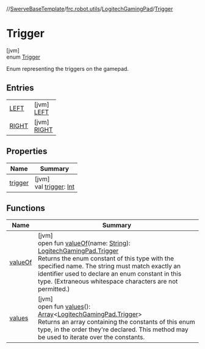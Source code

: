 //[SwerveBaseTemplate](../../../../index.md)/[frc.robot.utils](../../index.md)/[LogitechGamingPad](../index.md)/[Trigger](index.md)

# Trigger

[jvm]\
enum [Trigger](index.md)

Enum representing the triggers on the gamepad.

## Entries

| | |
|---|---|
| [LEFT](-l-e-f-t/index.md) | [jvm]<br>[LEFT](-l-e-f-t/index.md) |
| [RIGHT](-r-i-g-h-t/index.md) | [jvm]<br>[RIGHT](-r-i-g-h-t/index.md) |

## Properties

| Name | Summary |
|---|---|
| [trigger](trigger.md) | [jvm]<br>val [trigger](trigger.md): [Int](https://kotlinlang.org/api/latest/jvm/stdlib/kotlin/-int/index.html) |

## Functions

| Name | Summary |
|---|---|
| [valueOf](value-of.md) | [jvm]<br>open fun [valueOf](value-of.md)(name: [String](https://docs.oracle.com/javase/8/docs/api/java/lang/String.html)): [LogitechGamingPad.Trigger](index.md)<br>Returns the enum constant of this type with the specified name. The string must match exactly an identifier used to declare an enum constant in this type. (Extraneous whitespace characters are not permitted.) |
| [values](values.md) | [jvm]<br>open fun [values](values.md)(): [Array](https://kotlinlang.org/api/latest/jvm/stdlib/kotlin/-array/index.html)&lt;[LogitechGamingPad.Trigger](index.md)&gt;<br>Returns an array containing the constants of this enum type, in the order they're declared. This method may be used to iterate over the constants. |
